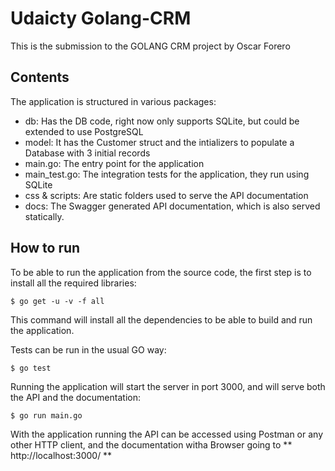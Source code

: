 # Udaicty Golang-CRM

This is the submission to the GOLANG CRM project by Oscar Forero

## Contents

The application is structured in various packages:

* db: Has the DB code, right now only supports SQLite, but could be extended to use PostgreSQL
* model: It has the Customer struct and the intializers to populate a Database with 3 initial records
* main.go: The entry point for the application
* main_test.go: The integration tests for the application, they run using SQLite
* css & scripts: Are static folders used to serve the API documentation
* docs: The Swagger generated API documentation, which is also served statically.

## How to run

To be able to run the application from the source code, the first step is to install all the required libraries:

```
$ go get -u -v -f all
```

This command will install all the dependencies to be able to build and run the application.

Tests can be run in the usual GO way:

```
$ go test
```

Running the application will start the server in port 3000, and will serve both the API and the documentation:

```
$ go run main.go
```

With the application running the API can be accessed using Postman or any other HTTP client, and the documentation witha Browser going to ** http://localhost:3000/ **